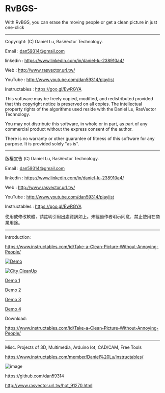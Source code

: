 # RvBGS-

With RvBGS, you can erase the moving people or get a clean picture in just one-click



 ---------------------------------------------------------------------------------

  Copyright: (C) Daniel Lu, RasVector Technology.

  Email : dan59314@gmail.com
  
  linkedin : https://www.linkedin.com/in/daniel-lu-238910a4/
  
  Web :     http://www.rasvector.url.tw/
  
  YouTube : http://www.youtube.com/dan59314/playlist
  
  Instructables : https://goo.gl/EwRGYA
  
  

  This software may be freely copied, modified, and redistributed
  provided that this copyright notice is preserved on all copies.
  The intellectual property rights of the algorithms used reside
  with the Daniel Lu, RasVector Technology.

  You may not distribute this software, in whole or in part, as
  part of any commercial product without the express consent of
  the author.

  There is no warranty or other guarantee of fitness of this
  software for any purpose. It is provided solely "as is".

  ---------------------------------------------------------------------------------
  版權宣告  (C) Daniel Lu, RasVector Technology.

  Email : dan59314@gmail.com
  
  linkedin : https://www.linkedin.com/in/daniel-lu-238910a4/
  
  Web :     http://www.rasvector.url.tw/
  
  YouTube : http://www.youtube.com/dan59314/playlist
  
  Instructables : https://goo.gl/EwRGYA
  
  

  使用或修改軟體，請註明引用出處資訊如上。未經過作者明示同意，禁止使用在商業用途。
  
  
---------------------------------------------------------------------------------

Introduction:

https://www.instructables.com/id/Take-a-Clean-Picture-Without-Annoying-People/

[![Demo](https://cdn.instructables.com/F65/PQ0E/J7GGSAGF/F65PQ0EJ7GGSAGF.LARGE.jpg)](https://youtu.be/Ugdyl_KQkMY?t=0s "Demo") 


[![City CleanUp](https://cdn.instructables.com/FE5/DF6E/J7GGSAGR/FE5DF6EJ7GGSAGR.LARGE.jpg)](https://youtu.be/LK7007zHO8M?t=0s "City CleanUp") 

[Demo 1](https://youtu.be/JlcMamKeyLw)

[Demo 2](https://youtu.be/FCE8azMDrMs)

[Demo 3](https://youtu.be/rP5bD2mu9js)

[Demo 4](https://youtu.be/EvBLSZ3G-gk)


Download:

https://www.instructables.com/id/Take-a-Clean-Picture-Without-Annoying-People/


------------------------------------------------------------------------------------      
Misc. Projects of 3D, Multimedia, Arduino Iot, CAD/CAM, Free Tools

https://www.instructables.com/member/Daniel%20Lu/instructables/

![image](https://github.com/dan59314/Pulse-Sensor-Arduino/blob/master/Instructables01.JPG)
      

https://github.com/dan59314

http://www.rasvector.url.tw/hot_91270.html
